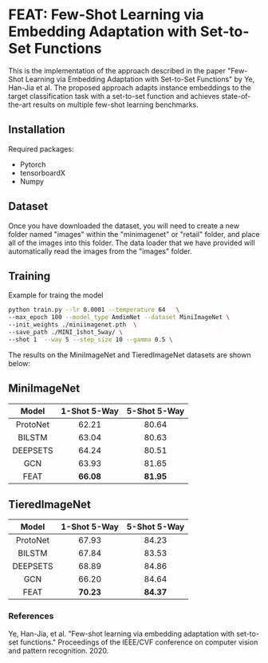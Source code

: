 # FEAT: Few-Shot Learning via Embedding Adaptation with Set-to-Set Functions
This is the implementation of the approach described in the paper "Few-Shot Learning via Embedding Adaptation with Set-to-Set Functions" by Ye, Han-Jia et al. The proposed approach adapts instance embeddings to the target classification task with a set-to-set function and achieves state-of-the-art results on multiple few-shot learning benchmarks.

## Installation
Required packages:
* Pytorch
* tensorboardX
* Numpy
 
## Dataset
Once you have downloaded the dataset, you will need to create a new folder named "images" within the "minimagenet" or "retail" folder, and place all of the images into this folder. The data loader that we have provided will automatically read the images from the "images" folder.

## Training
Example for traing the model
```bash
python train.py --lr 0.0001 --temperature 64   \
--max_epoch 100 --model_type AmdimNet --dataset MiniImageNet \
--init_weights ./miniimagenet.pth  \
--save_path ./MINI_1shot_5way/ \
--shot 1  --way 5 --step_size 10 --gamma 0.5 \
```

The results on the MiniImageNet and TieredImageNet datasets are shown below:

## MiniImageNet
| Model | 1-Shot 5-Way	| 5-Shot 5-Way |
|:------:|:-------------:|:------------:|
| ProtoNet |	62.21 |	80.64 |
| BILSTM |	63.04 |	80.63 |
| DEEPSETS |	64.24 |	80.51 |
| GCN |	63.93 |	81.65 |
| FEAT |	**66.08** |	**81.95** |

## TieredImageNet
| Model | 1-Shot 5-Way	| 5-Shot 5-Way |
|:------:|:-------------:|:------------:|
| ProtoNet |	67.93 |	84.23 |
| BILSTM |	67.84 |	83.53 |
| DEEPSETS |	68.89 |	84.86 |
| GCN	| 66.20 |	84.64 |
| FEAT |	**70.23** |	**84.37** |

### References
   Ye, Han-Jia, et al. "Few-shot learning via embedding adaptation with set-to-set functions." Proceedings of the IEEE/CVF conference on computer vision and pattern recognition. 2020.
